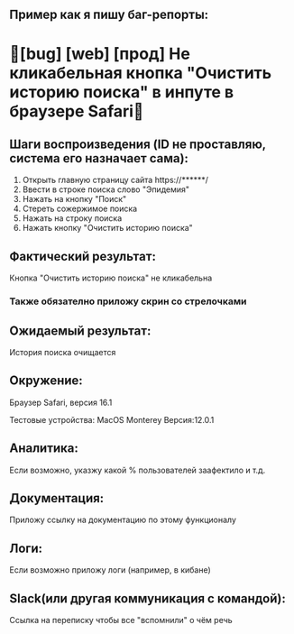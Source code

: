 ## Пример как я пишу баг-репорты:

# 🐞[bug] [web] [прод] Не кликабельная кнопка "Очистить историю поиска" в инпуте в браузере Safari🐞

## Шаги воспроизведения (ID не проставляю, система его назначает сама):
1. Открыть главную страницу сайта https://******/
2. Ввести в строке поиска слово "Эпидемия"
3. Нажать на кнопку "Поиск"
4. Стереть сожержимое поиска
5. Нажать на строку поиска
6. Нажать кнопку "Очистить историю поиска"

## Фактический результат:
Кнопка "Очистить историю поиска" не кликабельна
<h3><b>Также обязателно приложу скрин со стрелочками</b></h3>

## Ожидаемый результат:
История поиска очищается

## Окружение:
Браузер Safari, версия 16.1

Тестовые устройства:
MacOS Monterey Версия:12.0.1

## Аналитика:
Если возможно, указжу какой % пользователей заафектило и т.д.

## Документация:
Приложу ссылку на документацию по этому функционалу

## Логи:
Если возможно приложу логи (например, в кибане)

## Slack(или другая коммуникация с командой):
Cсылка на переписку чтобы все "вспомнили" о чём речь 



